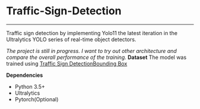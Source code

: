# Traffic-Sign-Detection
-----
Traffic sign detection by implementing Yolo11 the latest iteration in the Ultralytics YOLO series of real-time object detectors. 

*The project is still in progress. I want to try out other architecture and compare the overall performance of the training.*
**Dataset**
The model was trained using [Traffic Sign DetectionBounding Box]([url](https://app.roboflow.com/traffic-sign-detectionbounding-box/traffic-and-road-signs-rymdz/browse?queryText=&pageSize=50&startingIndex=0&browseQuery=true))

**Dependencies**
- Python 3.5+
- Ultralytics
- Pytorch(Optional)

